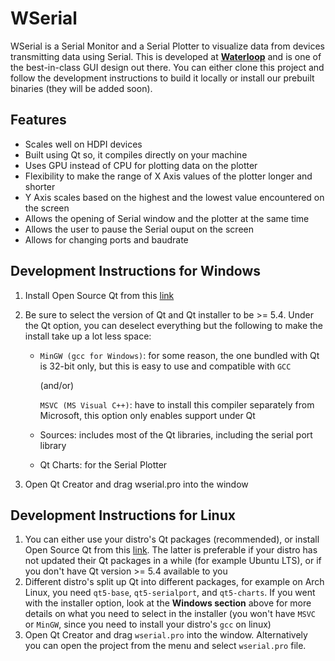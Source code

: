 # WSerial

WSerial is a Serial Monitor and a Serial Plotter to visualize data from devices transmitting data using Serial. This is developed at [**Waterloop**](https://teamwaterloop.ca/) and is one of the best-in-class GUI design out there. You can either clone this project and follow the development instructions to build it locally or install our prebuilt binaries (they will be added soon).

## Features

- Scales well on HDPI devices
- Built using Qt so, it compiles directly on your machine
- Uses GPU instead of CPU for plotting data on the plotter
- Flexibility to make the range of X Axis values of the plotter longer and shorter
- Y Axis scales based on the highest and the lowest value encountered on the screen
- Allows the opening of Serial window and the plotter at the same time
- Allows the user to pause the Serial ouput on the screen
- Allows for changing ports and baudrate

## Development Instructions for Windows
1. Install Open Source Qt from this [link](https://www.qt.io/download-qt-for-application-development)
2. Be sure to select the version of Qt and Qt installer to be >= 5.4. Under the Qt option, you can deselect everything but the following to make the install take up a lot less space:
    - `MinGW (gcc for Windows)`: for some reason, the one bundled with Qt is 32-bit only, but this is easy to use and compatible with `GCC`

      (and/or)

      `MSVC (MS Visual C++)`: have to install this compiler separately from Microsoft, this option only enables support under Qt
    - Sources: includes most of the Qt libraries, including the serial port library
    - Qt Charts: for the Serial Plotter

3. Open Qt Creator and drag wserial.pro into the window

## Development Instructions for Linux
1. You can either use your distro's Qt packages (recommended), or install Open Source Qt from this [link](https://www.qt.io/download-qt-for-application-development). The latter is preferable if your distro has not updated their Qt packages in a while (for example Ubuntu LTS), or if you don't have Qt version >= 5.4 available to you
2. Different distro's split up Qt into different packages, for example on Arch Linux, you need `qt5-base`, `qt5-serialport`, and `qt5-charts`. If you went with the installer option, look at the **Windows section** above for more details on what you need to select in the installer (you won't have `MSVC` or `MinGW`, since you need to install your distro's `gcc` on linux)
3. Open Qt Creator and drag `wserial.pro` into the window. Alternatively you can open the project from the menu and select `wserial.pro` file.
